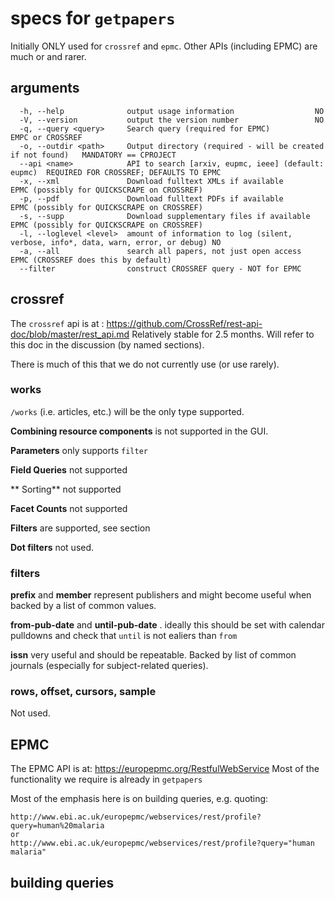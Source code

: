 # specs for `getpapers`

Initially ONLY used for `crossref` and `epmc`. Other APIs (including EPMC) are much or and rarer.

## arguments

```
  -h, --help              output usage information                  NO
  -V, --version           output the version number                 NO
  -q, --query <query>     Search query (required for EPMC)          EMPC or CROSSREF
  -o, --outdir <path>     Output directory (required - will be created if not found)   MANDATORY == CPROJECT
  --api <name>            API to search [arxiv, eupmc, ieee] (default: eupmc)  REQUIRED FOR CROSSREF; DEFAULTS TO EPMC
  -x, --xml               Download fulltext XMLs if available       EPMC (possibly for QUICKSCRAPE on CROSSREF)
  -p, --pdf               Download fulltext PDFs if available       EPMC (possibly for QUICKSCRAPE on CROSSREF)
  -s, --supp              Download supplementary files if available EPMC (possibly for QUICKSCRAPE on CROSSREF)
  -l, --loglevel <level>  amount of information to log (silent, verbose, info*, data, warn, error, or debug) NO
  -a, --all               search all papers, not just open access   EPMC (CROSSREF does this by default)
  --filter                construct CROSSREF query - NOT for EPMC
```
## crossref

The `crossref` api is at :
https://github.com/CrossRef/rest-api-doc/blob/master/rest_api.md
Relatively stable for 2.5 months. Will refer to this doc in the discussion (by named sections).

There is much of this that we do not currently use (or use rarely). 

### works
`/works` (i.e. articles, etc.) will be the only type supported.

**Combining resource components** is not supported in the GUI.

**Parameters** only supports `filter` 

**Field Queries** not supported

** Sorting** not supported

**Facet Counts** not supported

**Filters** are supported, see section

**Dot filters** not used.


### filters

**prefix** and **member** represent publishers and might become useful when backed by a list of common values.

**from-pub-date** and **until-pub-date** . ideally this should be set with calendar pulldowns and check that `until` is not ealiers than `from`

**issn** very useful and should be repeatable. Backed by list of common journals (especially for subject-related queries).

### rows, offset, cursors, sample

Not used.

## EPMC

The EPMC API is at: 
https://europepmc.org/RestfulWebService
Most of the functionality we require is already in `getpapers`

Most of the emphasis here is on building queries, e.g. quoting:
```
http://www.ebi.ac.uk/europepmc/webservices/rest/profile?query=human%20malaria
or
http://www.ebi.ac.uk/europepmc/webservices/rest/profile?query="human malaria"
```

## building queries






